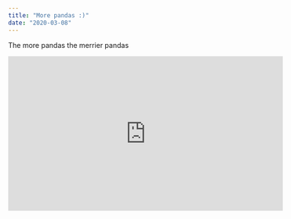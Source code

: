 ```yaml
---
title: "More pandas :)"
date: "2020-03-08"
---
```


The more pandas the merrier pandas

<iframe width="560" height="315" src="https://www.youtube.com/embed/4n0xNbfJLR8" frameborder="0" allowfullscreen></iframe>